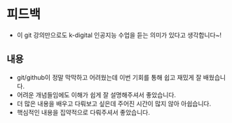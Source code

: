 # 피드백
- 이 git 강의만으로도 k-digital 인공지능 수업을 듣는 의미가 있다고 생각합니다~!

## 내용
- git/github이 정말 막막하고 어려웠는데 이번 기회를 통해 쉽고 재밌게 잘 배웠습니다.
- 어려운 개념들임에도 이해가 쉽게 잘 설명해주셔서 좋았습니다.
- 더 많은 내용을 배우고 다뤄보고 싶은데 주어진 시간이 많지 않아 아쉽습니다.
- 핵심적인 내용을 집약적으로 다뤄주셔서 좋았습니다.

